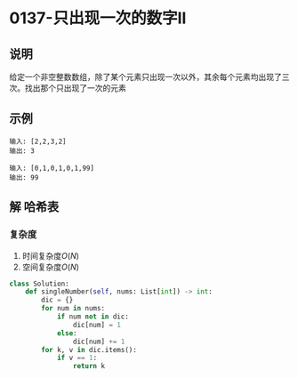 # 0137-只出现一次的数字II

## 说明
给定一个非空整数数组，除了某个元素只出现一次以外，其余每个元素均出现了三次。找出那个只出现了一次的元素

## 示例
```
输入: [2,2,3,2]
输出: 3

输入: [0,1,0,1,0,1,99]
输出: 99
```

## 解 哈希表

### 复杂度
1. 时间复杂度$O(N)$
2. 空间复杂度$O(N)$

```python
class Solution:
    def singleNumber(self, nums: List[int]) -> int:
        dic = {}
        for num in nums:
            if num not in dic:
                dic[num] = 1
            else:
                dic[num] += 1
        for k, v in dic.items():
            if v == 1:
                return k
```